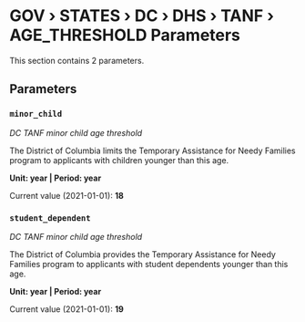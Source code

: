 # GOV › STATES › DC › DHS › TANF › AGE_THRESHOLD Parameters

This section contains 2 parameters.

## Parameters

### `minor_child`
*DC TANF minor child age threshold*

The District of Columbia limits the Temporary Assistance for Needy Families program to applicants with children younger than this age.

**Unit: year | Period: year**

Current value (2021-01-01): **18**


### `student_dependent`
*DC TANF minor child age threshold*

The District of Columbia provides the Temporary Assistance for Needy Families program to applicants with student dependents younger than this age.

**Unit: year | Period: year**

Current value (2021-01-01): **19**

